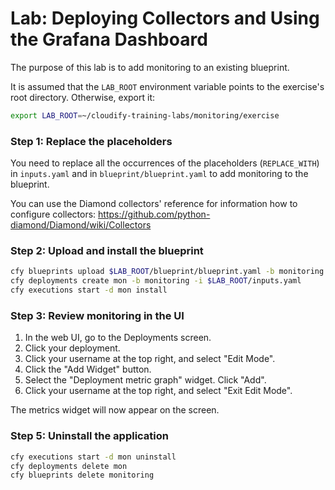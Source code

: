 # Lab: Deploying Collectors and Using the Grafana Dashboard

The purpose of this lab is to add monitoring to an existing blueprint.

It is assumed that the `LAB_ROOT` environment variable points to the exercise's root directory. Otherwise, export it:

```bash
export LAB_ROOT=~/cloudify-training-labs/monitoring/exercise
```

### Step 1: Replace the placeholders

You need to replace all the occurrences of the placeholders (`REPLACE_WITH`) in `inputs.yaml` and in `blueprint/blueprint.yaml` to add monitoring to the blueprint.

You can use the Diamond collectors' reference for information how to configure collectors: https://github.com/python-diamond/Diamond/wiki/Collectors
 
### Step 2: Upload and install the blueprint

```bash
cfy blueprints upload $LAB_ROOT/blueprint/blueprint.yaml -b monitoring
cfy deployments create mon -b monitoring -i $LAB_ROOT/inputs.yaml
cfy executions start -d mon install
```

### Step 3: Review monitoring in the UI

1. In the web UI, go to the Deployments screen.
2. Click your deployment.
3. Click your username at the top right, and select "Edit Mode".
4. Click the "Add Widget" button.
5. Select the "Deployment metric graph" widget. Click "Add".
6. Click your username at the top right, and select "Exit Edit Mode".

The metrics widget will now appear on the screen.

### Step 5: Uninstall the application

```bash
cfy executions start -d mon uninstall
cfy deployments delete mon
cfy blueprints delete monitoring
```
